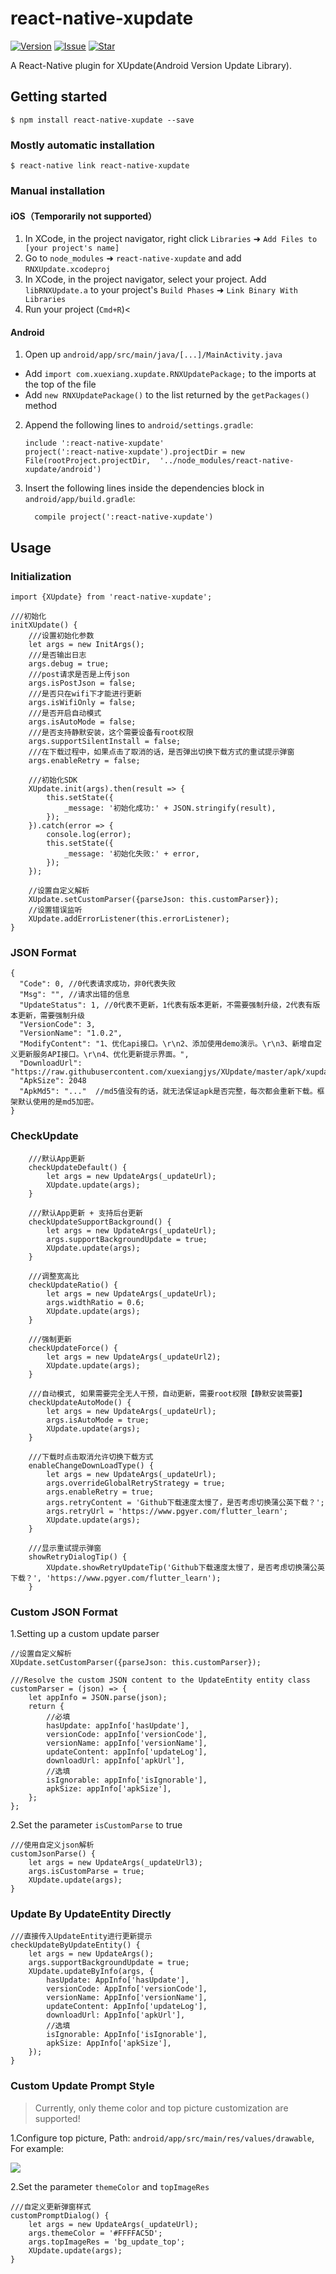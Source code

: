 
# react-native-xupdate

[![Version](https://img.shields.io/badge/version-1.0.0-blue.svg)](https://www.npmjs.com/package/react-native-xupdate)
[![Issue](https://img.shields.io/github/issues/xuexiangjys/react-native-xupdate.svg)](https://github.com/xuexiangjys/react-native-xupdate/issues)
[![Star](https://img.shields.io/github/stars/xuexiangjys/react-native-xupdate.svg)](https://github.com/xuexiangjys/react-native-xupdate)

A React-Native plugin for XUpdate(Android Version Update Library).

## Getting started

`$ npm install react-native-xupdate --save`

### Mostly automatic installation

`$ react-native link react-native-xupdate`

### Manual installation


#### iOS（Temporarily not supported）

1. In XCode, in the project navigator, right click `Libraries` ➜ `Add Files to [your project's name]`
2. Go to `node_modules` ➜ `react-native-xupdate` and add `RNXUpdate.xcodeproj`
3. In XCode, in the project navigator, select your project. Add `libRNXUpdate.a` to your project's `Build Phases` ➜ `Link Binary With Libraries`
4. Run your project (`Cmd+R`)<

#### Android

1. Open up `android/app/src/main/java/[...]/MainActivity.java`
  - Add `import com.xuexiang.xupdate.RNXUpdatePackage;` to the imports at the top of the file
  - Add `new RNXUpdatePackage()` to the list returned by the `getPackages()` method
2. Append the following lines to `android/settings.gradle`:
  	```
  	include ':react-native-xupdate'
  	project(':react-native-xupdate').projectDir = new File(rootProject.projectDir, 	'../node_modules/react-native-xupdate/android')
  	```
3. Insert the following lines inside the dependencies block in `android/app/build.gradle`:
  	```
      compile project(':react-native-xupdate')
  	```


## Usage

### Initialization

```
import {XUpdate} from 'react-native-xupdate';

///初始化
initXUpdate() {
    ///设置初始化参数
    let args = new InitArgs();
    ///是否输出日志
    args.debug = true;
    ///post请求是否是上传json
    args.isPostJson = false;
    ///是否只在wifi下才能进行更新
    args.isWifiOnly = false;
    ///是否开启自动模式
    args.isAutoMode = false;
    ///是否支持静默安装，这个需要设备有root权限
    args.supportSilentInstall = false;
    ///在下载过程中，如果点击了取消的话，是否弹出切换下载方式的重试提示弹窗
    args.enableRetry = false;
    
    ///初始化SDK
    XUpdate.init(args).then(result => {
        this.setState({
            _message: '初始化成功:' + JSON.stringify(result),
        });
    }).catch(error => {
        console.log(error);
        this.setState({
            _message: '初始化失败:' + error,
        });
    });

    //设置自定义解析
    XUpdate.setCustomParser({parseJson: this.customParser});
    //设置错误监听
    XUpdate.addErrorListener(this.errorListener);
}
```

### JSON Format

```
{
  "Code": 0, //0代表请求成功，非0代表失败
  "Msg": "", //请求出错的信息
  "UpdateStatus": 1, //0代表不更新，1代表有版本更新，不需要强制升级，2代表有版本更新，需要强制升级
  "VersionCode": 3,
  "VersionName": "1.0.2",
  "ModifyContent": "1、优化api接口。\r\n2、添加使用demo演示。\r\n3、新增自定义更新服务API接口。\r\n4、优化更新提示界面。",
  "DownloadUrl": "https://raw.githubusercontent.com/xuexiangjys/XUpdate/master/apk/xupdate_demo_1.0.2.apk",
  "ApkSize": 2048
  "ApkMd5": "..."  //md5值没有的话，就无法保证apk是否完整，每次都会重新下载。框架默认使用的是md5加密。
}
```

### CheckUpdate

```
    ///默认App更新
    checkUpdateDefault() {
        let args = new UpdateArgs(_updateUrl);
        XUpdate.update(args);
    }

    ///默认App更新 + 支持后台更新
    checkUpdateSupportBackground() {
        let args = new UpdateArgs(_updateUrl);
        args.supportBackgroundUpdate = true;
        XUpdate.update(args);
    }

    ///调整宽高比
    checkUpdateRatio() {
        let args = new UpdateArgs(_updateUrl);
        args.widthRatio = 0.6;
        XUpdate.update(args);
    }

    ///强制更新
    checkUpdateForce() {
        let args = new UpdateArgs(_updateUrl2);
        XUpdate.update(args);
    }

    ///自动模式, 如果需要完全无人干预，自动更新，需要root权限【静默安装需要】
    checkUpdateAutoMode() {
        let args = new UpdateArgs(_updateUrl);
        args.isAutoMode = true;
        XUpdate.update(args);
    }

    ///下载时点击取消允许切换下载方式
    enableChangeDownLoadType() {
        let args = new UpdateArgs(_updateUrl);
        args.overrideGlobalRetryStrategy = true;
        args.enableRetry = true;
        args.retryContent = 'Github下载速度太慢了，是否考虑切换蒲公英下载？';
        args.retryUrl = 'https://www.pgyer.com/flutter_learn';
        XUpdate.update(args);
    }

    ///显示重试提示弹窗
    showRetryDialogTip() {
        XUpdate.showRetryUpdateTip('Github下载速度太慢了，是否考虑切换蒲公英下载？', 'https://www.pgyer.com/flutter_learn');
    }
```



### Custom JSON Format

1.Setting up a custom update parser

```
//设置自定义解析
XUpdate.setCustomParser({parseJson: this.customParser});

///Resolve the custom JSON content to the UpdateEntity entity class
customParser = (json) => {
    let appInfo = JSON.parse(json);
    return {
        //必填
        hasUpdate: appInfo['hasUpdate'],
        versionCode: appInfo['versionCode'],
        versionName: appInfo['versionName'],
        updateContent: appInfo['updateLog'],
        downloadUrl: appInfo['apkUrl'],
        //选填
        isIgnorable: appInfo['isIgnorable'],
        apkSize: appInfo['apkSize'],
    };
};
```

2.Set the parameter `isCustomParse` to true

```
///使用自定义json解析
customJsonParse() {
    let args = new UpdateArgs(_updateUrl3);
    args.isCustomParse = true;
    XUpdate.update(args);
}
```

### Update By UpdateEntity Directly

```
///直接传入UpdateEntity进行更新提示
checkUpdateByUpdateEntity() {
    let args = new UpdateArgs();
    args.supportBackgroundUpdate = true;
    XUpdate.updateByInfo(args, {
        hasUpdate: AppInfo['hasUpdate'],
        versionCode: AppInfo['versionCode'],
        versionName: AppInfo['versionName'],
        updateContent: AppInfo['updateLog'],
        downloadUrl: AppInfo['apkUrl'],
        //选填
        isIgnorable: AppInfo['isIgnorable'],
        apkSize: AppInfo['apkSize'],
    });
}
```

### Custom Update Prompt Style

> Currently, only theme color and top picture customization are supported!

1.Configure top picture, Path: `android/app/src/main/res/values/drawable`, For example:

![](https://github.com/xuexiangjys/flutter_xupdate/blob/master/example/art/6.png)

2.Set the parameter `themeColor` and `topImageRes`

```
///自定义更新弹窗样式
customPromptDialog() {
    let args = new UpdateArgs(_updateUrl);
    args.themeColor = '#FFFFAC5D';
    args.topImageRes = 'bg_update_top';
    XUpdate.update(args);
}
```
